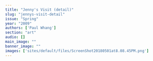 ```yaml
---
title: "Jenny's Visit (detail)"
slug: "jennys-visit-detail"
issue: "Spring"
year: "2009"
authors: ['Paul Whang']
section: "art"
audio: []
main_image: ""
banner_image: ""
images: ['sites/default/files/ScreenShot20180501at8.08.45PM.png']
---
```

